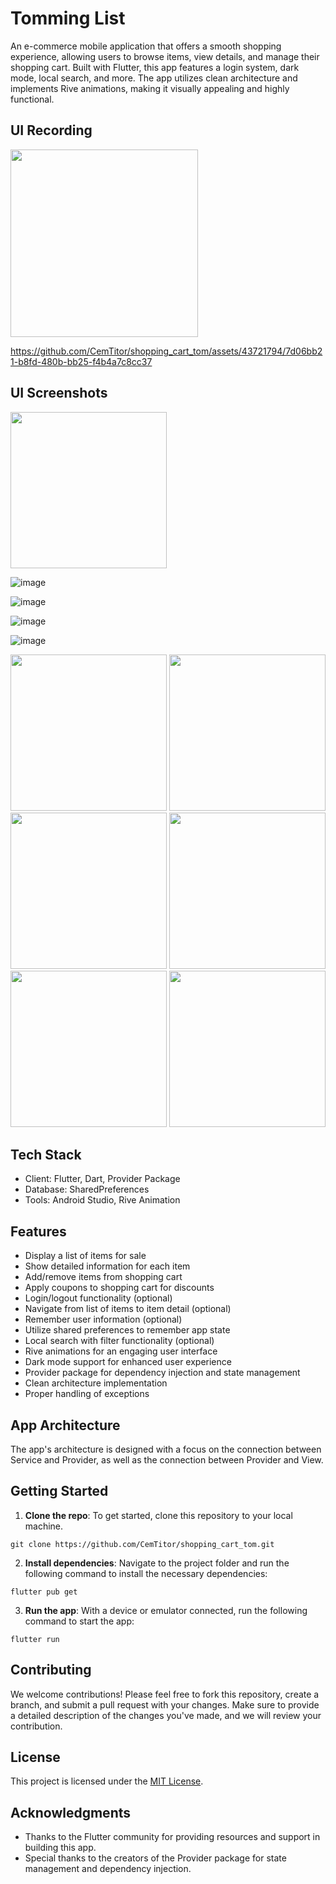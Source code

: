# Tomming List

An e-commerce mobile application that offers a smooth shopping experience, allowing users to browse items, view details, and manage their shopping cart. Built with Flutter, this app features a login system, dark mode, local search, and more. The app utilizes clean architecture and implements Rive animations, making it visually appealing and highly functional.

## UI Recording

<img src="https://github.com/CemTitor/shopping_cart_tom/assets/43721794/7d06bb21-b8fd-480b-bb25-f4b4a7c8cc37" width="300"/> 

https://github.com/CemTitor/shopping_cart_tom/assets/43721794/7d06bb21-b8fd-480b-bb25-f4b4a7c8cc37

## UI Screenshots

<img src="https://github.com/CemTitor/shopping_cart_tom/assets/43721794/cd9a0eb0-94a0-4656-9c92-221f9a271ec6" width="250"/>

![image](https://github.com/CemTitor/shopping_cart_tom/assets/43721794/a2678300-337d-4a68-8088-d9b758051d83)

![image](https://github.com/CemTitor/shopping_cart_tom/assets/43721794/2f740c5b-ff0c-48e2-8c52-62e150205243)

![image](https://github.com/CemTitor/shopping_cart_tom/assets/43721794/29e08b18-0382-4413-8eb4-7272a2d6f7d1)

![image](https://github.com/CemTitor/shopping_cart_tom/assets/43721794/4fbcb78f-d884-4c96-b0eb-c49b4d748c92)

<img src="https://github.com/CemTitor/shopping_cart_tom/assets/43721794/94d264e1-a60c-437d-a530-e635c7223da5" width="250"/> <img src="https://github.com/CemTitor/shopping_cart_tom/assets/43721794/cd9a0eb0-94a0-4656-9c92-221f9a271ec6" width="250"/> <img src="https://github.com/CemTitor/shopping_cart_tom/assets/43721794/a2678300-337d-4a68-8088-d9b758051d83" width="250"/> <img src="https://github.com/CemTitor/shopping_cart_tom/assets/43721794/2f740c5b-ff0c-48e2-8c52-62e150205243" width="250"/> <img src="https://github.com/CemTitor/shopping_cart_tom/assets/43721794/29e08b18-0382-4413-8eb4-7272a2d6f7d1" width="250"/> <img src="https://github.com/CemTitor/shopping_cart_tom/assets/43721794/4fbcb78f-d884-4c96-b0eb-c49b4d748c92" width="250"/>

## Tech Stack

- Client: Flutter, Dart, Provider Package
- Database: SharedPreferences
- Tools: Android Studio, Rive Animation

## Features

- Display a list of items for sale
- Show detailed information for each item
- Add/remove items from shopping cart
- Apply coupons to shopping cart for discounts
- Login/logout functionality (optional)
- Navigate from list of items to item detail (optional)
- Remember user information (optional)
- Utilize shared preferences to remember app state
- Local search with filter functionality (optional)
- Rive animations for an engaging user interface
- Dark mode support for enhanced user experience
- Provider package for dependency injection and state management
- Clean architecture implementation
- Proper handling of exceptions

## App Architecture

The app's architecture is designed with a focus on the connection between Service and Provider, as well as the connection between Provider and View.

## Getting Started

1. **Clone the repo**: To get started, clone this repository to your local machine.

```
git clone https://github.com/CemTitor/shopping_cart_tom.git
```

2. **Install dependencies**: Navigate to the project folder and run the following command to install the necessary dependencies:

```
flutter pub get
```

3. **Run the app**: With a device or emulator connected, run the following command to start the app:

```
flutter run
```

## Contributing

We welcome contributions! Please feel free to fork this repository, create a branch, and submit a pull request with your changes. Make sure to provide a detailed description of the changes you've made, and we will review your contribution.

## License

This project is licensed under the [MIT License](LICENSE).

## Acknowledgments

- Thanks to the Flutter community for providing resources and support in building this app.
- Special thanks to the creators of the Provider package for state management and dependency injection.
